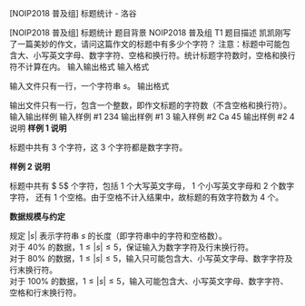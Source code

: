 



[NOIP2018 普及组] 标题统计 - 洛谷














[NOIP2018 普及组] 标题统计
题目背景
NOIP2018 普及组 T1
题目描述
凯凯刚写了一篇美妙的作文，请问这篇作文的标题中有多少个字符？ 注意：标题中可能包含大、小写英文字母、数字字符、空格和换行符。统计标题字符数时，空格和换行符不计算在内。 
输入输出格式
输入格式

输入文件只有一行，一个字符串 $s$。 
输出格式

输出文件只有一行，包含一个整数，即作文标题的字符数（不含空格和换行符）。 
输入输出样例
输入样例 #1
234 
输出样例 #1
3
输入样例 #2
Ca 45 
输出样例 #2
4
说明
**样例 1 说明**   

标题中共有 3 个字符，这 3 个字符都是数字字符。   

**样例 2 说明**

标题中共有 $ 5$ 个字符，包括 $1$ 个大写英文字母， $1$ 个小写英文字母和 $2$ 个数字字符， 还有 $1$ 个空格。由于空格不计入结果中，故标题的有效字符数为 $4$ 个。 

**数据规模与约定**

规定 $|s|$ 表示字符串 $s$ 的长度（即字符串中的字符和空格数）。    
对于 $40\%$ 的数据，$1 ≤ |s| ≤ 5$，保证输入为数字字符及行末换行符。   
对于 $80\%$ 的数据，$1 ≤ |s| ≤ 5$，输入只可能包含大、小写英文字母、数字字符及行末换行符。   
对于 $100\%$ 的数据，$1 ≤ |s| ≤ 5$，输入可能包含大、小写英文字母、数字字符、空格和行末换行符。 






